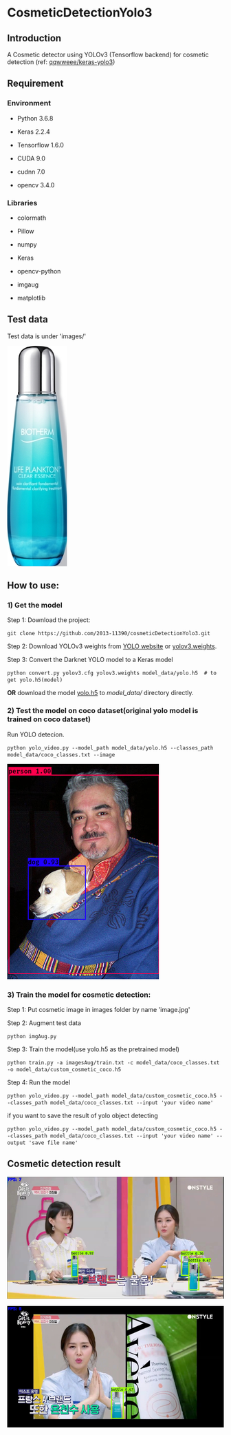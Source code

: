 # CosmeticDetectionYolo3

## Introduction

A Cosmetic detector using YOLOv3 (Tensorflow backend) for cosmetic detection (ref: [qqwweee/keras-yolo3](https://github.com/qqwweee/keras-yolo3))

## Requirement

### Environment
- Python 3.6.8

- Keras 2.2.4

- Tensorflow 1.6.0

- CUDA 9.0

- cudnn 7.0

- opencv 3.4.0

### Libraries
- colormath

- Pillow

- numpy

- Keras

- opencv-python

- imgaug

- matplotlib

## Test data

Test data is under 'images/'

![Cosmetic](pictures/image.jpg)

## How to use:

### 1) Get the model

Step 1: Download the project:
```
git clone https://github.com/2013-11390/cosmeticDetectionYolo3.git
```

Step 2: Download YOLOv3 weights from [YOLO website](http://pjreddie.com/darknet/yolo/) or [yolov3.weights](https://drive.google.com/uc?id=1owAyOwfpwxpbs0BLWPkwT0srRUTpFHIn&export=download).

Step 3: Convert the Darknet YOLO model to a Keras model 
```
python convert.py yolov3.cfg yolov3.weights model_data/yolo.h5	# to get yolo.h5(model)
```

**OR** download the model [yolo.h5](https://drive.google.com/uc?export=download&confirm=8R0l&id=1Dd-uUhhXvosXiIIZM8tiXoZyENJxIY4u) to *model_data/* directory directly.

### 2) Test the model on coco dataset(original yolo model is trained on coco dataset)
Run YOLO detecion.
```
python yolo_video.py --model_path model_data/yolo.h5 --classes_path model_data/coco_classes.txt --image
```

![Raccoon](pictures/coco_1.png)

### 3) Train the model for cosmetic detection:
Step 1: Put cosmetic image in images folder by name 'image.jpg'

Step 2: Augment test data
```
python imgAug.py
```

Step 3: Train the model(use yolo.h5 as the pretrained model) 
```
python train.py -a imagesAug/train.txt -c model_data/coco_classes.txt -o model_data/custom_cosmetic_coco.h5
```

Step 4: Run the model
```
python yolo_video.py --model_path model_data/custom_cosmetic_coco.h5 --classes_path model_data/coco_classes.txt --input 'your video name'
```
if you want to save the result of yolo object detecting
```
python yolo_video.py --model_path model_data/custom_cosmetic_coco.h5 --classes_path model_data/coco_classes.txt --input 'your video name' --output 'save file name'
```


## Cosmetic detection result

![Cosmetic](pictures/result1.jpg)

![Cosmetic](pictures/result2.jpg)
